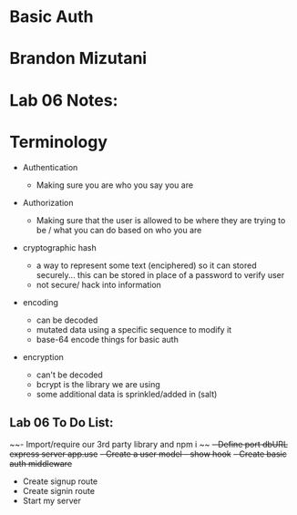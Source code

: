 # Basic Auth

# Brandon Mizutani

# Lab 06 Notes:

# Terminology

- Authentication
  - Making sure you are who you say you are

- Authorization
  - Making sure that the user is allowed to be where they are trying to be / what you can do based on who you are

- cryptographic hash
  - a way to represent some text (enciphered) so it can stored securely... this can be stored in place of a password to verify user
  - not secure/ hack into information

- encoding
  - can be decoded
  - mutated data using a specific sequence to modify it
  - base-64 encode things for basic auth

- encryption
  - can't be decoded
  - bcrypt is the library we are using
  - some additional data is sprinkled/added in (salt)
  

## Lab 06 To Do List:

~~- Import/require our 3rd party library and npm i ~~
~~- Define port dbURL express server app.use~~
~~- Create a user model - show hook~~
~~- Create basic auth middleware~~
- Create signup route
- Create signin route
- Start my server


